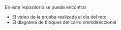 En este repositorio se puede encontrar
* El video de la prueba realizada el dia del reto
* El diagrama de bloques del carro omnidireccional
